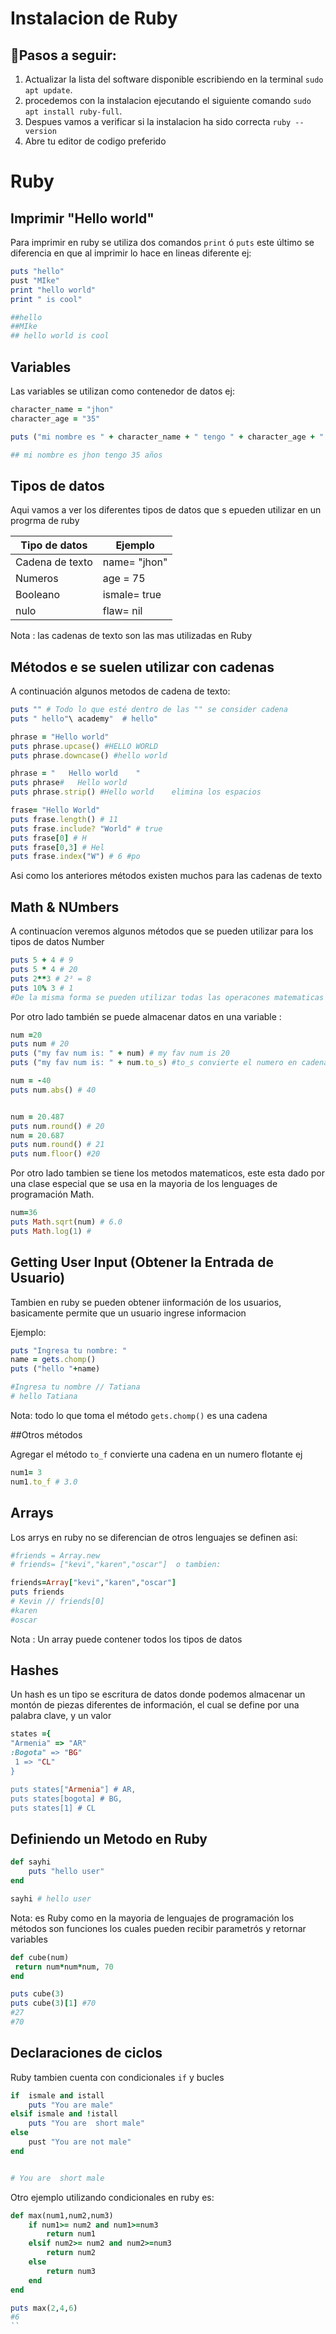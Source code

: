 # Instalacion de Ruby 
## :hammer:Pasos a seguir:
 1. Actualizar la lista del software disponible escribiendo en la terminal `sudo apt update`.
 2. procedemos con la instalacion ejecutando el siguiente comando `sudo apt install ruby-full`.
 3. Despues vamos a verificar si la instalacion ha sido correcta `ruby --version`
 4. Abre tu editor de codigo preferido
 
 # Ruby
 
 ## Imprimir "Hello world"
  Para imprimir en ruby se utiliza dos comandos `print` ó `puts` este último se diferencia en que al imprimir lo hace en lineas diferente ej:
  
  ```ruby 
  puts "hello"
  pust "MIke"
  print "hello world"
  print " is cool"
  
  ##hello
  ##MIke
  ## hello world is cool
  ```
 
## Variables

Las variables se utilizan como contenedor de datos ej:
 ```ruby
character_name = "jhon"
character_age = "35"

puts ("mi nombre es " + character_name + " tengo " + character_age + " años"

## mi nombre es jhon tengo 35 años
 ```
 ## Tipos de datos
 
 Aqui vamos a ver los diferentes tipos de datos que s epueden utilizar en un progrma de ruby
 
| Tipo de datos  | Ejemplo       |
| -------------  | ------------- |
| Cadena de texto| name= "jhon"  |
| Numeros        | age = 75      |
| Booleano       | ismale= true  |
| nulo           | flaw= nil     |

Nota : las cadenas de texto son las mas utilizadas en Ruby

## Métodos e se suelen utilizar con cadenas

 A continuación algunos metodos de cadena de texto:
 
```ruby
puts "" # Todo lo que esté dentro de las "" se consider cadena
puts " hello"\ academy"  # hello" 

phrase = "Hello world"
puts phrase.upcase() #HELLO WORLD
puts phrase.downcase() #hello world

phrase = "   Hello world    "
puts phrase#   Hello world    
puts phrase.strip() #Hello world    elimina los espacios

frase= "Hello World"
puts frase.length() # 11
puts frase.include? "World" # true
puts frase[0] # H
puts frase[0,3] # Hel
puts frase.index("W") # 6 #po

``` 

Asi como los anteriores métodos existen muchos para las cadenas de texto

## Math & NUmbers

A continuacíon veremos algunos métodos que se pueden utilizar para los tipos de datos Number

```ruby
puts 5 + 4 # 9
puts 5 * 4 # 20
puts 2**3 # 2³ = 8
puts 10% 3 # 1
#De la misma forma se pueden utilizar todas las operacones matematicas

```
Por otro lado también se puede almacenar datos en una variable :


```ruby
num =20
puts num # 20
puts ("my fav num is: " + num) # my fav num is 20
puts ("my fav num is: " + num.to_s) #to_s convierte el numero en cadena

num = -40
puts num.abs() # 40


num = 20.487
puts num.round() # 20
num = 20.687
puts num.round() # 21
puts num.floor() #20
```

Por otro lado tambien se tiene los metodos matematicos, este esta dado por una clase especial 
que se usa en la mayoria de los lenguages de programación Math.


```ruby
num=36
puts Math.sqrt(num) # 6.0
puts Math.log(1) #
```

## Getting User Input (Obtener la Entrada de Usuario)

Tambien en ruby se pueden obtener iinformación de los usuarios, basicamente permite que un usuario ingrese informacion 
 
 Ejemplo:
 
 ```ruby
puts "Ingresa tu nombre: "
name = gets.chomp()
puts ("hello "+name)

#Ingresa tu nombre // Tatiana
# hello Tatiana
```
Nota: todo lo que toma el método `gets.chomp()` es una cadena

##Otros métodos

Agregar el método `to_f` convierte una cadena en un numero flotante ej  
```ruby
num1= 3 
num1.to_f # 3.0
```

## Arrays

Los arrys en ruby no se diferencian de otros lenguajes se definen asi:

```ruby
#friends = Array.new
# friends= ["kevi","karen","oscar"]  o tambien:

friends=Array["kevi","karen","oscar"]  
puts friends
# Kevin // friends[0]
#karen
#oscar
```
Nota : Un array puede contener todos los tipos de datos

## Hashes

 Un hash es un tipo se escritura de datos donde podemos almacenar un montón de piezas diferentes de información,
 el cual se define por una palabra clave, y un valor
 
 ```ruby
 states ={
 "Armenia" => "AR"
 :Bogota" => "BG"
  1 => "CL"
 }
 
 puts states["Armenia"] # AR,
 puts states[bogota] # BG,
 puts states[1] # CL
 
 ```
 ## Definiendo un Metodo en Ruby
 
 
```ruby
def sayhi
    puts "hello user"
end

sayhi # hello user
```
Nota: es Ruby como en la mayoria de lenguajes de programación los métodos son funciones los cuales pueden recibir parametrós y retornar variables



```ruby
def cube(num)
 return num*num*num, 70
end

puts cube(3) 
puts cube(3)[1] #70
#27
#70
``` 
## Declaraciones de ciclos

Ruby tambien cuenta con condicionales `if` y bucles

```ruby
if  ismale and istall
    puts "You are male"
elsif ismale and !istall
    puts "You are  short male"
else
    pust "You are not male"
end


# You are  short male

```

Otro ejemplo utilizando condicionales en ruby es:

```ruby
def max(num1,num2,num3)
    if num1>= num2 and num1>=num3
        return num1
    elsif num2>= num2 and num2>=num3
        return num2
    else
        return num3
    end
end

puts max(2,4,6)
#6
``




